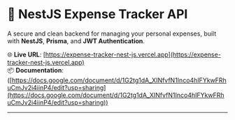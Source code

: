 # 💸 NestJS Expense Tracker API

A secure and clean backend for managing your personal expenses, built with **NestJS**, **Prisma**, and **JWT Authentication**.

🌐 **Live URL**: [https://expense-tracker-nest-js.vercel.app](https://expense-tracker-nest-js.vercel.app)  
📦 **Documentation**: ([https://docs.google.com/document/d/1G2tg1dA_XINfvfN1Inco4hIFYkwFRhuCmJv2i4iinP4/edit?usp=sharing](https://docs.google.com/document/d/1G2tg1dA_XINfvfN1Inco4hIFYkwFRhuCmJv2i4iinP4/edit?usp=sharing))

---
